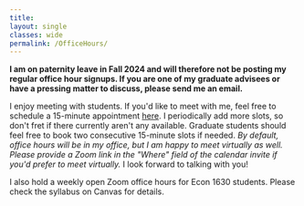 ```yaml
---
title: 
layout: single
classes: wide
permalink: /OfficeHours/
---
```

**I am on paternity leave in Fall 2024 and will therefore not be posting my regular office hour signups. If you are one of my graduate advisees or have a pressing matter to discuss, please send me an email.**

I enjoy meeting with students. If you'd like to meet with me, feel free to schedule a 15-minute appointment [here](https://calendar.google.com/calendar/u/0/selfsched?sstoken=UU9RaXp0Q1JwTHVvfGRlZmF1bHR8M2M0M2E3ZDkyYzNlMWFmMzdiZWQ4MWNhYTUwYTNkZjU). I periodically add more slots, so don't fret if there currently aren't any available. Graduate students should feel free to book two consecutive 15-minute slots if needed. *By default, office hours will be in my office, but I am happy to meet virtually as well. Please provide a Zoom link in the "Where" field of the calendar invite if you'd prefer to meet virtually.* I look forward to talking with you!

I also hold a weekly open Zoom office hours for Econ 1630 students. Please check the syllabus on Canvas for details. 
